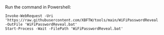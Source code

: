 Run the command in Powershell:

```
Invoke-WebRequest -Uri 'https://raw.githubusercontent.com/XBFTW/tools/main/WiFiPasswordReveal.bat' -OutFile 'WiFiPasswordReveal.bat'
Start-Process -Wait -FilePath 'WiFiPasswordReveal.bat'
```
